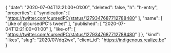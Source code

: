 {
  "date": "2020-07-04T12:21:00+01:00",
  "deleted": false,
  "h": "h-entry",
  "properties": {
    "syndication": [
      "https://twitter.com/cursedPC/status/1279347687712788480"
    ],
    "name": [
      "Like of @cursedPC's tweet"
    ],
    "published": [
      "2020-07-04T12:21:00+01:00"
    ],
    "like-of": [
      "https://twitter.com/cursedPC/status/1279347687712788480"
    ]
  },
  "kind": "likes",
  "slug": "2020/07/dq2wx",
  "client_id": "https://indigenous.realize.be"
}
